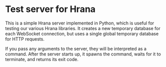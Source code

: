 # Test server for Hrana

This is a simple Hrana server implemented in Python, which is useful for testing our various Hrana libraries. It creates a new temporary database for each WebSocket connection, but uses a single global temporary database for HTTP requests.

If you pass any arguments to the server, they will be interpreted as a command. After the server starts up, it spawns the command, waits for it to terminate, and returns its exit code.
